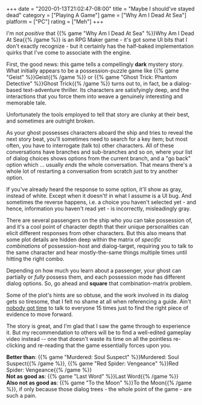 +++
date = "2020-01-13T21:02:47-08:00"
title = "Maybe I should've stayed dead"
category = ["Playing A Game"]
game = ["Why Am I Dead At Sea"]
platform = ["PC"]
rating = ["Meh"]
+++

I'm not <i>positive</i> that {{% game "Why Am I Dead At Sea" %}}Why Am I Dead At Sea{{% /game %}} is an RPG Maker game - it's got some UI bits that I don't exactly recognize - but it certainly has the half-baked implementation quirks that I've come to associate with the engine.

First, the good news: this game tells a compellingly <b>dark</b> mystery story.  What initially appears to be a possession-puzzle game like {{% game "Geist" %}}Geist{{% /game %}} or {{% game "Ghost Trick: Phantom Detective" %}}Ghost Trick{{% /game %}} turns out to, in fact, be a dialog-based text-adventure thriller.  Its characters are satisfyingly deep, and the interactions that you force them into weave a genuinely interesting and memorable tale.

Unfortunately the tools employed to tell that story are clunky at their best, and sometimes are outright broken.

As your ghost possesses characters aboard the ship and tries to reveal the next story beat, you'll sometimes need to search for a key item; but most often, you have to interrogate (talk to) other characters.  All of these conversations have branches and sub-branches and so on, where your list of dialog choices shows options from the current branch, and a "go back" option which ... usually <i>ends</i> the whole conversation.  That means there's a whole lot of restarting a conversation from scratch just to try another option.

If you've already heard the response to some option, it'll show as gray, instead of white.  Except when it doesn't! in what I assume is a UI bug.  And sometimes the reverse happens, i.e. a choice you haven't selected yet - and hence, information you haven't read yet - is incorrectly, misleadingly gray.

There are several passengers on the ship who you can take possession of, and it's a cool point of character depth that their unique personalities can elicit different responses from other characters.  But this also means that some plot details are hidden deep within the matrix of <i>specific combinations</i> of possession-host and dialog-target, requiring you to talk to the same character and hear mostly-the-same things multiple times until hitting the right combo.

Depending on how much you learn about a passenger, your ghost can partially or <i>fully</i> possess them, and each possession mode has different dialog options.  So, go ahead and <b>square</b> that combination-matrix problem.

Some of the plot's hints are so obtuse, and the work involved in its dialog gets so tiresome, that I felt no shame at all when referencing a guide.  Ain't <a href="https://knowyourmeme.com/memes/sweet-brown-aint-nobody-got-time-for-that">nobody got time</a> to talk to everyone 15 times just to find the right piece of evidence to move forward.

The story is great, and I'm glad that I saw the game through to experience it.  But my recommendation to others will be to find a well-edited gameplay video instead -- one that doesn't waste its time on all the pointless re-clicking and re-reading that the game essentially forces upon you.

<b>Better than</b>: {{% game "Murdered: Soul Suspect" %}}Murdered: Soul Suspect{{% /game %}}, {{% game "Red Spider: Vengeance" %}}Red Spider: Vengeance{{% /game %}}  
<b>Not as good as</b>: {{% game "Last Word" %}}Last Word{{% /game %}}  
<b>Also not as good as</b>: {{% game "To the Moon" %}}To the Moon{{% /game %}}, if only because those dialog trees - the whole point of the game - are such a pain.
